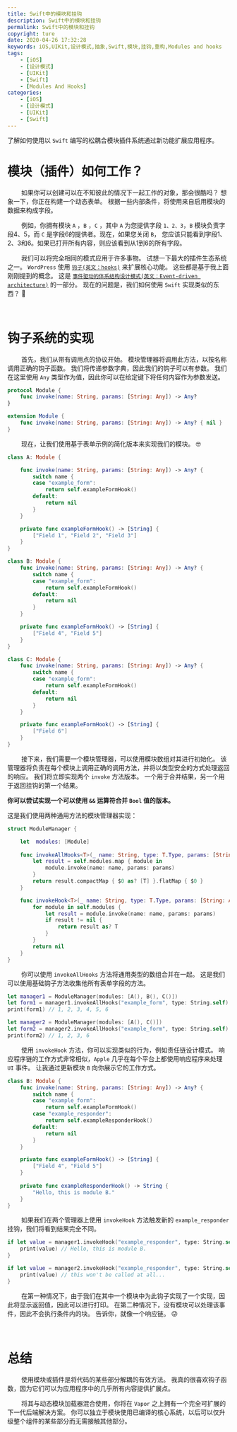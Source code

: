 ```yaml
---
title: Swift中的模块和挂钩
description: Swift中的模块和挂钩
permalink: Swift中的模块和挂钩
copyright: ture
date: 2020-04-26 17:32:28
keywords: iOS,UIKit,设计模式,抽象,Swift,模块,挂钩,重构,Modules and hooks
tags:
    - [iOS]
    - [设计模式]
    - [UIKit]
    - [Swift]
    - [Modules And Hooks]
categories:
    - [iOS]
    - [设计模式]
    - [UIKit]
    - [Swift]
---
```


了解如何使用以 ```Swift``` 编写的松耦合模块插件系统通过新功能扩展应用程序。

# **模块（插件）如何工作？**

&nbsp;&nbsp;&nbsp;&nbsp;&nbsp;&nbsp;&nbsp;&nbsp;如果你可以创建可以在不知彼此的情况下一起工作的对象，那会很酷吗？ 想象一下，你正在构建一个动态表单。 根据一些内部条件，将使用来自启用模块的数据来构成字段。

&nbsp;&nbsp;&nbsp;&nbsp;&nbsp;&nbsp;&nbsp;&nbsp;例如，你拥有模块 ```A``` ，```B``` ，```C``` ，其中 ```A``` 为您提供字段 ```1、2、3```，```B``` 模块负责字段4、5，而 ```C``` 是字段6的提供者。现在，如果您关闭 ```B```， 您应该只能看到字段1、2、3和6。如果已打开所有内容，则应该看到从1到6的所有字段。

&nbsp;&nbsp;&nbsp;&nbsp;&nbsp;&nbsp;&nbsp;&nbsp;我们可以将完全相同的模式应用于许多事物。 试想一下最大的插件生态系统之一。 ```WordPress``` 使用 [```钩子(英文：hooks)```](https://www.sitepoint.com/wordpress-hook-system/ "") 来扩展核心功能。 这些都是基于我上面刚刚提到的概念。 这是 [```事件驱动的体系结构设计模式(英文：Event-driven architecture)```](https://en.wikipedia.org/wiki/Event-driven_architecture "") 的一部分。 现在的问题是，我们如何使用 ```Swift``` 实现类似的东西？ 🤔

<!-- more -->

</br>

# **钩子系统的实现**

&nbsp;&nbsp;&nbsp;&nbsp;&nbsp;&nbsp;&nbsp;&nbsp;首先，我们从带有调用点的协议开始。 模块管理器将调用此方法，以按名称调用正确的钩子函数。 我们将传递参数字典，因此我们的钩子可以有参数。 我们在这里使用 ```Any``` 类型作为值，因此你可以在给定键下将任何内容作为参数发送。

``` Swift
protocol Module {
    func invoke(name: String, params: [String: Any]) -> Any?
}

extension Module {
    func invoke(name: String, params: [String: Any]) -> Any? { nil }
}
```

&nbsp;&nbsp;&nbsp;&nbsp;&nbsp;&nbsp;&nbsp;&nbsp;现在，让我们使用基于表单示例的简化版本来实现我们的模块。 🤓

``` Swift
class A: Module {

    func invoke(name: String, params: [String: Any]) -> Any? {
        switch name {
        case "example_form":
            return self.exampleFormHook()
        default:
            return nil
        }
    }

    private func exampleFormHook() -> [String] {
        ["Field 1", "Field 2", "Field 3"]
    }
}

class B: Module {
    func invoke(name: String, params: [String: Any]) -> Any? {
        switch name {
        case "example_form":
            return self.exampleFormHook()
        default:
            return nil
        }
    }

    private func exampleFormHook() -> [String] {
        ["Field 4", "Field 5"]
    }
}

class C: Module {
    func invoke(name: String, params: [String: Any]) -> Any? {
        switch name {
        case "example_form":
            return self.exampleFormHook()
        default:
            return nil
        }
    }

    private func exampleFormHook() -> [String] {
        ["Field 6"]
    }
}
```

&nbsp;&nbsp;&nbsp;&nbsp;&nbsp;&nbsp;&nbsp;&nbsp;接下来，我们需要一个模块管理器，可以使用模块数组对其进行初始化。 该管理器将负责在每个模块上调用正确的调用方法，并将以类型安全的方式处理返回的响应。 我们将立即实现两个 ```invoke``` 方法版本。 一个用于合并结果，另一个用于返回挂钩的第一个结果。


**你可以尝试实现一个可以使用 ```&&``` 运算符合并 ```Bool``` 值的版本。**

这是我们使用两种通用方法的模块管理器实现：

``` Swift
struct ModuleManager {

    let  modules: [Module]
    
    func invokeAllHooks<T>(_ name: String, type: T.Type, params: [String: Any] = [:]) -> [T] {
        let result = self.modules.map { module in
            module.invoke(name: name, params: params)
        }
        return result.compactMap { $0 as? [T] }.flatMap { $0 }
    }

    func invokeHook<T>(_ name: String, type: T.Type, params: [String: Any] = [:]) -> T? {
        for module in self.modules {
            let result = module.invoke(name: name, params: params)
            if result != nil {
                return result as? T
            }
        }
        return nil
    }
}
```

&nbsp;&nbsp;&nbsp;&nbsp;&nbsp;&nbsp;&nbsp;&nbsp;你可以使用 ```invokeAllHooks``` 方法将通用类型的数组合并在一起。 这是我们可以使用基础钩子方法收集他所有表单字段的方法。

``` Swift
let manager1 = ModuleManager(modules: [A(), B(), C()])
let form1 = manager1.invokeAllHooks("example_form", type: String.self)
print(form1) // 1, 2, 3, 4, 5, 6

let manager2 = ModuleManager(modules: [A(), C()])
let form2 = manager2.invokeAllHooks("example_form", type: String.self)
print(form2) // 1, 2, 3, 6
```

&nbsp;&nbsp;&nbsp;&nbsp;&nbsp;&nbsp;&nbsp;&nbsp;使用 ```invokeHook``` 方法，你可以实现类似的行为，例如责任链设计模式。 响应程序链的工作方式非常相似，```Apple``` 几乎在每个平台上都使用响应程序来处理 ```UI``` 事件。 让我通过更新模块 ```B``` 向你展示它的工作方式。

``` Swift
class B: Module {
    func invoke(name: String, params: [String: Any]) -> Any? {
        switch name {
        case "example_form":
            return self.exampleFormHook()
        case "example_responder":
            return self.exampleResponderHook()
        default:
            return nil
        }
    }

    private func exampleFormHook() -> [String] {
        ["Field 4", "Field 5"]
    }
    
    private func exampleResponderHook() -> String {
        "Hello, this is module B."
    }
}
```

&nbsp;&nbsp;&nbsp;&nbsp;&nbsp;&nbsp;&nbsp;&nbsp;如果我们在两个管理器上使用 ```invokeHook``` 方法触发新的 ```example_responder``` 挂钩，我们将看到结果完全不同。

``` Swift
if let value = manager1.invokeHook("example_responder", type: String.self) {
    print(value) // Hello, this is module B.
}

if let value = manager2.invokeHook("example_responder", type: String.self) {
    print(value) // this won't be called at all...
}
```

&nbsp;&nbsp;&nbsp;&nbsp;&nbsp;&nbsp;&nbsp;&nbsp;在第一种情况下，由于我们在其中一个模块中为此钩子实现了一个实现，因此将显示返回值，因此可以进行打印。 在第二种情况下，没有模块可以处理该事件，因此不会执行条件内的块。 告诉你，就像一个响应链。 😜

</br>

# **总结**

&nbsp;&nbsp;&nbsp;&nbsp;&nbsp;&nbsp;&nbsp;&nbsp;使用模块或插件是将代码的某些部分解耦的有效方法。 我真的很喜欢钩子函数，因为它们可以为应用程序中的几乎所有内容提供扩展点。

&nbsp;&nbsp;&nbsp;&nbsp;&nbsp;&nbsp;&nbsp;&nbsp;将其与动态模块加载器混合使用，你将在 ```Vapor``` 之上拥有一个完全可扩展的下一代后端解决方案。 你可以独立于模块使用已编译的核心系统，以后可以仅升级整个组件的某些部分而无需接触其他部分。
